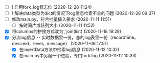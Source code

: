 - [ ] ! 启用fork_log标志位 (2020-12-28 11:24)
- [ ] ! 解决data类型为dict的情况下log信息检索不全的问题 (2020-12-28 09:37)
- [ ] 修改main.py，符合批量插入要求 (2020-11-11 11:51)
  - [ ] 按时间片或队列大小 (2020-11-11 11:52)
- [X] 将columns的拼接方式改为','join(list) (2020-11-18 19:28)
- [X] 分流log信息 -- 实时数据里一份，总的log表里一份（recordtime，deviceid，level，message） (2020-11-06 17:51)
  - [X] 在insertData方法中检索log信息 (2020-11-12 10:32)
  - [X] 在main.py中另起一个进程，专门fork log (2020-11-12 10:33)
